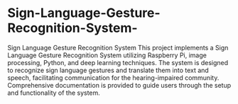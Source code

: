 # Sign-Language-Gesture-Recognition-System-
Sign Language Gesture Recognition System
This project implements a Sign Language Gesture Recognition System utilizing Raspberry Pi, image processing, Python, and deep learning techniques. The system is designed to recognize sign language gestures and translate them into text and speech, facilitating communication for the hearing-impaired community. Comprehensive documentation is provided to guide users through the setup and functionality of the system.
